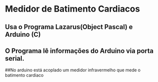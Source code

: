 # Medidor de Batimento Cardiacos
## Usa o Programa Lazarus(Object Pascal) e Arduino (C)
## O Programa lê informações do Arduino via porta serial.
##No arduino está acoplado um medidor infravermelho que mede o batimento cardiaco

